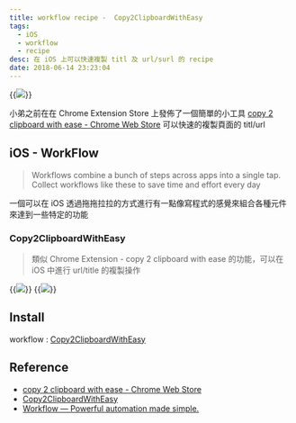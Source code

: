 ```yaml
---
title: workflow recipe -  Copy2ClipboardWithEasy
tags:
  - iOS
  - workflow
  - recipe
desc: 在 iOS 上可以快速複製 titl 及 url/surl 的 recipe
date: 2018-06-14 23:23:04
---
```


{{<img src="/posts/copy2clipboardwitheasy/ad1280x800.jpg">}}

小弟之前在在 Chrome Extension Store 上發佈了一個簡單的小工具 [copy 2 clipboard with ease - Chrome Web Store](https://chrome.google.com/webstore/detail/copy-2-clipboard-with-eas/hiiobhaaokpmdmkkcaokdlanlemmcoah) 可以快速的複製頁面的 titl/url

## iOS - WorkFlow
> Workflows combine a bunch of steps across apps into a single tap. Collect workflows like these to save time and effort every day

一個可以在 iOS 透過拖拖拉拉的方式進行有一點像寫程式的感覺來組合各種元件來達到一些特定的功能

### Copy2ClipboardWithEasy
> 類似 Chrome Extension - copy 2 clipboard with ease 的功能，可以在 iOS 中進行 url/title 的複製操作

{{<img src="/posts/copy2clipboardwitheasy/ios-workflow-1.PNG">}}
{{<img src="/posts/copy2clipboardwitheasy/ios-workflow-2.PNG">}}

<!--more-->

## Install 

workflow : [Copy2ClipboardWithEasy](https://workflow.is/workflows/f7a238967381488d8ecf9328334e20c3)

## Reference
- [copy 2 clipboard with ease - Chrome Web Store](https://chrome.google.com/webstore/detail/copy-2-clipboard-with-eas/hiiobhaaokpmdmkkcaokdlanlemmcoah)
- [Copy2ClipboardWithEasy](https://workflow.is/workflows/f7a238967381488d8ecf9328334e20c3)
- [Workflow — Powerful automation made simple.](https://workflow.is/)

